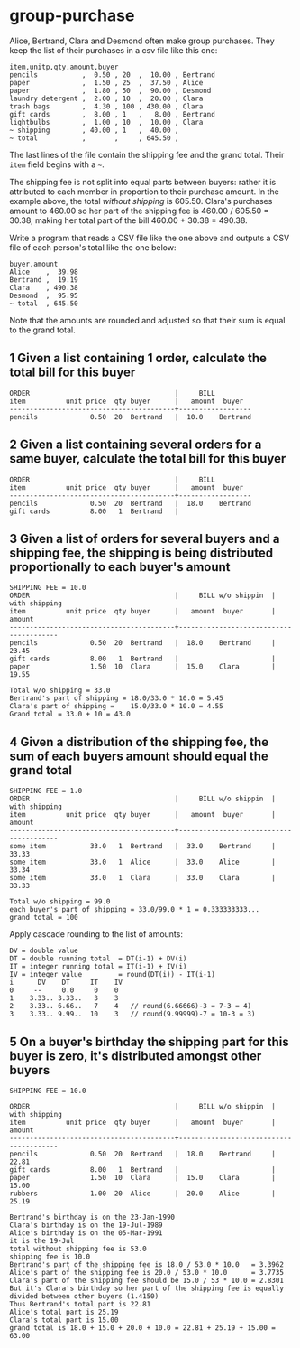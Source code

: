 # group-purchase

Alice, Bertrand, Clara and Desmond often make group purchases. They keep the list of their purchases in a csv file like this one:

```
item,unitp,qty,amount,buyer
pencils           ,  0.50 , 20  ,  10.00 , Bertrand
paper             ,  1.50 , 25  ,  37.50 , Alice
paper             ,  1.80 , 50  ,  90.00 , Desmond
laundry detergent ,  2.00 , 10  ,  20.00 , Clara
trash bags        ,  4.30 , 100 , 430.00 , Clara
gift cards        ,  8.00 , 1   ,   8.00 , Bertrand
lightbulbs        ,  1.00 , 10  ,  10.00 , Clara
~ shipping        , 40.00 , 1   ,  40.00 ,
~ total           ,       ,     , 645.50 ,
```

The last lines of the file contain the shipping fee and the grand total. Their `item` field begins with a `~`.

The shipping fee is not split into equal parts between buyers: rather it is attributed to each member in proportion to their purchase amount. In the example above, the total _without shipping_ is 605.50. Clara's purchases amount to 460.00 so her part of the shipping fee is 460.00 / 605.50 = 30.38, making her total part of the bill 460.00 + 30.38 = 490.38.

Write a program that reads a CSV file like the one above and outputs a CSV file of each person's total like the one below:

```
buyer,amount
Alice    ,  39.98
Bertrand ,  19.19
Clara    , 490.38
Desmond  ,  95.95
~ total  , 645.50
```
Note that the amounts are rounded and adjusted so that their sum is equal to the grand total.


## 1 Given a list containing 1 order, calculate the total bill for this buyer

    ORDER                                    |     BILL
    item          unit price  qty buyer      |   amount  buyer
    -----------------------------------------+------------------
    pencils             0.50  20  Bertrand   |  10.0    Bertrand

## 2 Given a list containing several orders for a same buyer, calculate the total bill for this buyer

    ORDER                                    |     BILL
    item          unit price  qty buyer      |   amount  buyer
    -----------------------------------------+------------------
    pencils             0.50  20  Bertrand   |  18.0    Bertrand
    gift cards          8.00   1  Bertrand   |   

## 3 Given a list of orders for several buyers and a shipping fee, the shipping is being distributed proportionally to each buyer's amount

    SHIPPING FEE = 10.0
    ORDER                                    |     BILL w/o shippin  |  with shipping
    item          unit price  qty buyer      |   amount  buyer       |  amount
    -----------------------------------------+----------------------------------------
    pencils             0.50  20  Bertrand   |  18.0    Bertrand     |  23.45
    gift cards          8.00   1  Bertrand   |                       |
    paper               1.50  10  Clara      |  15.0    Clara        |  19.55

    Total w/o shipping = 33.0
    Bertrand's part of shipping = 18.0/33.0 * 10.0 = 5.45
    Clara's part of shipping =    15.0/33.0 * 10.0 = 4.55
    Grand total = 33.0 + 10 = 43.0

## 4 Given a distribution of the shipping fee, the sum of each buyers amount should equal the grand total

    SHIPPING FEE = 1.0
    ORDER                                    |     BILL w/o shippin  |  with shipping
    item          unit price  qty buyer      |   amount  buyer       |  amount
    -----------------------------------------+----------------------------------------
    some item           33.0   1  Bertrand   |  33.0    Bertrand     |  33.33
    some item           33.0   1  Alice      |  33.0    Alice        |  33.34
    some item           33.0   1  Clara      |  33.0    Clara        |  33.33

    Total w/o shipping = 99.0
    each buyer's part of shipping = 33.0/99.0 * 1 = 0.333333333...
    grand total = 100

Apply cascade rounding to the list of amounts:
           
    DV = double value
    DT = double running total  = DT(i-1) + DV(i)
    IT = integer running total = IT(i-1) + IV(i)
    IV = integer value         = round(DT(i)) - IT(i-1)
    i      DV    DT     IT    IV
    0     --     0.0     0    0
    1    3.33.. 3.33..   3    3
    2    3.33.. 6.66..   7    4   // round(6.66666)-3 = 7-3 = 4) 
    3    3.33.. 9.99..  10    3   // round(9.99999)-7 = 10-3 = 3) 


## 5 On a buyer's birthday the shipping part for this buyer is zero, it's distributed amongst other buyers

    SHIPPING FEE = 10.0

    ORDER                                    |     BILL w/o shippin  |  with shipping
    item          unit price  qty buyer      |   amount  buyer       |  amount
    -----------------------------------------+----------------------------------------
    pencils             0.50  20  Bertrand   |  18.0    Bertrand     |  22.81
    gift cards          8.00   1  Bertrand   |                       |
    paper               1.50  10  Clara      |  15.0    Clara        |  15.00
    rubbers             1.00  20  Alice      |  20.0    Alice        |  25.19

    Bertrand's birthday is on the 23-Jan-1990
    Clara's birthday is on the 19-Jul-1989
    Alice's birthday is on the 05-Mar-1991
    it is the 19-Jul
    total without shipping fee is 53.0
    shipping fee is 10.0 
    Bertrand's part of the shipping fee is 18.0 / 53.0 * 10.0   = 3.3962 
    Alice's part of the shipping fee is 20.0 / 53.0 * 10.0      = 3.7735
    Clara's part of the shipping fee should be 15.0 / 53 * 10.0 = 2.8301
    But it's Clara's birthday so her part of the shipping fee is equally divided between other buyers (1.4150)
    Thus Bertrand's total part is 22.81
    Alice's total part is 25.19
    Clara's total part is 15.00
    grand total is 18.0 + 15.0 + 20.0 + 10.0 = 22.81 + 25.19 + 15.00 = 63.00
    

    



